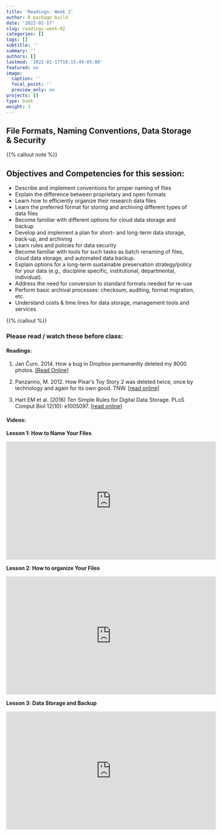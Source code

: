 ```yaml
---
title: 'Readings: Week 2'
author: R package build
date: '2022-01-17'
slug: readings-week-02
categories: []
tags: []
subtitle: ''
summary: ''
authors: []
lastmod: '2022-01-17T18:15:49-05:00'
featured: no
image:
  caption: ''
  focal_point: ''
  preview_only: no
projects: []
type: book
weight: 3
---
```


## File Formats, Naming Conventions, Data Storage & Security

{{% callout note %}}

## Objectives and Competencies for this session:  

  * Describe and implement conventions for proper naming of files 
  * Explain the difference between proprietary and open formats
  * Learn how to efficiently organize their research data files
  * Learn the preferred format for storing and archiving different types of data files
  * Become familiar with different options for cloud data storage and backup 
  * Develop and implement a plan for short- and long-term data storage, back-up, and archiving
  * Learn rules and policies for data security 
  * Become familiar with tools for such tasks as batch renaming of files, cloud data storage, and automated data backup.
  * Explain options for a long-term sustainable preservation strategy/policy for your data (e.g., discipline specific, institutional, departmental, individual).
  * Address the need for conversion to standard formats needed for re-use
  * Perform basic archival processes: checksum, auditing, format migration, etc.
  * Understand costs & time lines for data storage, management tools and services


{{% /callout %}}

### Please read / watch these before class:

#### **Readings:**

1.  Jan Čurn. 2014. How a bug in Dropbox permanently deleted my 8000 photos.  [[Read Online]](https://medium.com/@jancurn/how-bug-in-dropbox-permanently-deleted-my-8000-photos-cb7dcf13647b) 


3. Panzarino, M. 2012. How Pixar’s Toy Story 2 was deleted twice, once by technology and again for its own good. TNW.  [[read online]](https://thenextweb.com/media/2012/05/21/how-pixars-toy-story-2-was-deleted-twice-once-by-technology-and-again-for-its-own-good/)

4.  Hart EM et al. (2016) Ten Simple Rules for Digital Data Storage. PLoS Comput Biol 12(10): e1005097. [[read online]](https://doi.org/10.1371/journal.pcbi.1005097)


#### **Videos:** 

**Lesson 1: How to Name Your Files**  

<iframe width="560" height="315" src="https://www.youtube.com/embed/BMwI7ubvTnE" title="YouTube video player" frameborder="0" allow="accelerometer; autoplay; clipboard-write; encrypted-media; gyroscope; picture-in-picture" allowfullscreen></iframe>

**Lesson 2: How to organize Your Files**  

<iframe width="560" height="315" src="https://www.youtube.com/embed/h1hIKNC64ac" title="YouTube video player" frameborder="0" allow="accelerometer; autoplay; clipboard-write; encrypted-media; gyroscope; picture-in-picture" allowfullscreen></iframe>

**Lesson 3: Data Storage and Backup**

<iframe width="560" height="315" src="https://www.youtube.com/embed/H06GSL66Mec" title="YouTube video player" frameborder="0" allow="accelerometer; autoplay; clipboard-write; encrypted-media; gyroscope; picture-in-picture" allowfullscreen></iframe>
